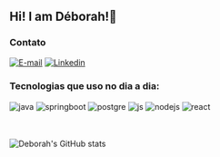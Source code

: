 ## Hi! I am Déborah!👋

### Contato

[![E-mail](https://img.shields.io/badge/Gmail-D14836?style=for-the-badge&logo=gmail&logoColor=white)](mailto:deborahcrstna@gmail.com)
[![Linkedin](https://img.shields.io/badge/LinkedIn-0077B5?style=for-the-badge&logo=linkedin&logoColor=white)]()

### Tecnologias que uso no dia a dia:
<div style="display: inline_block">
  <img alt="java" align="center" src="https://img.shields.io/badge/Java-ED8B00?style=for-the-badge&logo=openjdk&logoColor=white">
  <img alt="springboot" align="center" src="https://img.shields.io/badge/Spring-6DB33F?style=for-the-badge&logo=spring&logoColor=white">
  <img alt="postgre" align="center" src="https://img.shields.io/badge/PostgreSQL-316192?style=for-the-badge&logo=postgresql&logoColor=white">
  <img alt="js" align="center" src="https://img.shields.io/badge/JavaScript-F7DF1E?style=for-the-badge&logo=javascript&logoColor=black">
  <img alt="nodejs" align="center" src="https://img.shields.io/badge/Node.js-43853D?style=for-the-badge&logo=node.js&logoColor=white">
  <img alt="react" align="center" src="https://img.shields.io/badge/React-20232A?style=for-the-badge&logo=react&logoColor=61DAFB">
</div> <br/> <br/>

![Deborah's GitHub stats](https://github-readme-stats.vercel.app/api?username=deborahcrstna&show_icons=true&theme=dark)
